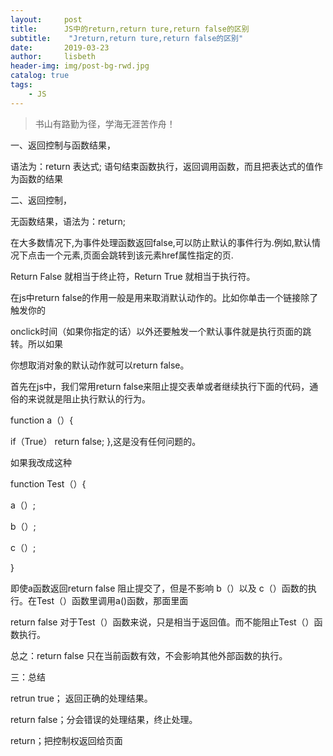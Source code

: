 ```yaml
---
layout:     post
title:      JS中的return,return ture,return false的区别
subtitle:    "Jreturn,return ture,return false的区别"
date:       2019-03-23
author:     lisbeth
header-img: img/post-bg-rwd.jpg
catalog: true
tags:
    - JS
---
```

> 书山有路勤为径，学海无涯苦作舟！

一、返回控制与函数结果，

语法为：return 表达式;
语句结束函数执行，返回调用函数，而且把表达式的值作为函数的结果

 二、返回控制，

无函数结果，语法为：return;



 在大多数情况下,为事件处理函数返回false,可以防止默认的事件行为.例如,默认情况下点击一个<a>元素,页面会跳转到该元素href属性指定的页.   

 Return False 就相当于终止符，Return True 就相当于执行符。   

 在js中return false的作用一般是用来取消默认动作的。比如你单击一个链接除了触发你的   

 onclick时间（如果你指定的话）以外还要触发一个默认事件就是执行页面的跳转。所以如果   

 你想取消对象的默认动作就可以return false。



首先在js中，我们常用return false来阻止提交表单或者继续执行下面的代码，通俗的来说就是阻止执行默认的行为。

function a（）{

   if（True）
       return false;
},这是没有任何问题的。

如果我改成这种

function Test（）{

   a（）;

   b（）;

   c（）;

}

即使a函数返回return false 阻止提交了，但是不影响 b（）以及 c（）函数的执行。在Test（）函数里调用a()函数，那面里面

return false 对于Test（）函数来说，只是相当于返回值。而不能阻止Test（）函数执行。

总之：return false 只在当前函数有效，不会影响其他外部函数的执行。

 

三：总结

retrun true； 返回正确的处理结果。

return false；分会错误的处理结果，终止处理。

return；把控制权返回给页面
